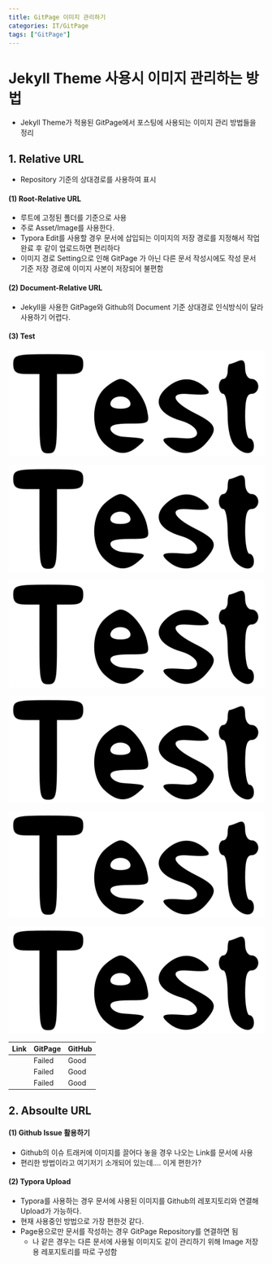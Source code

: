 ```yaml
---
title: GitPage 이미지 관리하기
categories: IT/GitPage
tags: ["GitPage"]
---
```






# Jekyll Theme 사용시 이미지 관리하는 방법

- Jekyll Theme가 적용된 GitPage에서 포스팅에 사용되는 이미지 관리 방법들을 정리






## 1. Relative URL

- Repository 기준의 상대경로를 사용하여 표시

  

#### (1) Root-Relative URL

- 루트에 고정된 폴더를 기준으로 사용
- 주로 Asset/Image를 사용한다.
- Typora Edit를 사용할 경우 문서에 삽입되는 이미지의 저장 경로를 지정해서 작업완료 후 같이 업로드하면 편리하다
- 이미지 경로 Setting으로 인해 GitPage 가 아닌 다른 문서 작성시에도 작성 문서 기준 저장 경로에 이미지 사본이 저장되어 불편함



#### (2) Document-Relative URL

- Jekyll을 사용한 GitPage와 Github의 Document 기준 상대경로 인식방식이 달라 사용하기 어렵다.



#### (3) Test

![assets/images/test_image.png](/assets/images/test_image.png)

![/assets/images/test_image.png](/assets/images/test_image.png)

![/_posts/IT/GitPage/Images/test_image.png](/assets/images/test_image.png)

![Image/test_image.png](Image/test_image.png)

![/Image/test_image.png](Image/test_image.png)

![./Image/test_image.png](Image/test_image.png)

| Link | GitPage | GitHub |
| ---- | ------- | ------ |
|      | Failed  | Good   |
|      | Failed  | Good   |
|      | Failed  | Good   |



## 2. Absoulte URL

#### (1) Github Issue 활용하기

- Github의 이슈 트래커에 이미지를 끌어다 놓을 경우 나오는 Link를 문서에 사용
- 편리한 방법이라고 여기저기 소개되어 있는데.... 이게 편한가?



#### (2) Typora Upload

- Typora를 사용하는 경우 문서에 사용된 이미지를 Github의 레포지토리와 연결해 Upload가 가능하다.
- 현재 사용중인 방법으로 가장 편한것 같다.
- Page용으로만 문서를 작성하는  경우 GitPage Repository를 연결하면 됨
  - 나 같은 경우는 다른 문서에 사용될 이미지도 같이 관리하기 위해 Image 저장용 레포지토리를 따로 구성함